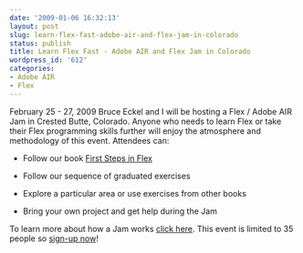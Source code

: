 ```yaml
---
date: '2009-01-06 16:32:13'
layout: post
slug: learn-flex-fast-adobe-air-and-flex-jam-in-colorado
status: publish
title: Learn Flex Fast - Adobe AIR and Flex Jam in Colorado
wordpress_id: '612'
categories:
- Adobe AIR
- Flex
---
```


February 25 - 27, 2009 Bruce Eckel and I will be hosting a Flex / Adobe AIR Jam in Crested Butte, Colorado.  Anyone who needs to learn Flex or take their Flex programming skills further will enjoy the atmosphere and methodology of this event.  Attendees can:




  * Follow our book [First Steps in Flex](http://www.firststepsinflex.com)

  * Follow our sequence of graduated exercises

  * Explore a particular area or use exercises from other books

  * Bring your own project and get help during the Jam
  

To learn more about how a Jam works [click here](http://www.mindviewinc.com/Conferences/FlexAIRJam/Index.php).  This event is limited to 35 people so [sign-up now](http://www.mindviewinc.com/Conferences/FlexAIRJam/Index.php)!
